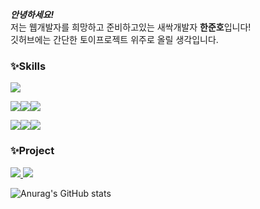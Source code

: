 
<em><b>안녕하세요!</b></em><br>
저는 웹개발자를 희망하고 준비하고있는 새싹개발자 <strong>한준호</strong>입니다! <br>
깃허브에는 간단한 토이프로젝트 위주로 올릴 생각입니다.


### ✨Skills
<!-- <img src="https://img.shields.io/badge/Html5-E34F26?style=flat-square&logo=html5&logoColor=FFFFFF"/><img src="https://img.shields.io/badge/Css3-1572B6?style=flat-square&logo=Css3&logoColor=FFFFFF"/><img src="https://img.shields.io/badge/JavaScript-F7DF1E?style=flat-square&logo=JavaScript&logoColor=FFFFFF"/>
-->

<img src="https://img.shields.io/badge/jQuery-0769AD?style=flat-square&logo=jQuery&logoColor=FFFFFF"/> 

<img src="https://img.shields.io/badge/MariaDB-003545?style=flat-square&logo=MariaDB&logoColor=FFFFFF"/><img src="https://img.shields.io/badge/Oracle-F80000?style=flat-square&logo=Oracle&logoColor=FFFFFF"/><img src="https://img.shields.io/badge/AWSEC2-FF9900?style=flat-square&logo=amazonec2&logoColor=FFFFFF"/>

<img src="https://img.shields.io/badge/Spring-6DB33F?style=flat-square&logo=Spring&logoColor=FFFFFF"/><img src="https://img.shields.io/badge/Eclipse-2C2255?style=flat-square&logo=EclipseIDE&logoColor=FFFFFF"/><img src="https://img.shields.io/badge/IntelliJ-000000?style=flat-square&logo=IntelliJIDEA&logoColor=FFFFFF"/>


### ✨Project
<a href="http://www.amigoo.store/" target="_blank"><img src="https://img.shields.io/badge/Amigo-632CA6?style=plastic&logo=datadog&logoColor=FFFFFF"/>
</a><a href="https://www.youtube.com/watch?v=cd7Hc_jhDqk" target="_blank"><img src="https://img.shields.io/badge/Amigo-FF0000?style=plastic&logo=youtube&logoColor=FFFFFF"/>
</a>


![Anurag's GitHub stats](https://github-readme-stats.vercel.app/api?username=me1kara&show_icons=true&theme=radical)


<!--
**me1kara/me1kara** is a ✨ _special_ ✨ repository because its `README.md` (this file) appears on your GitHub profile.

Here are some ideas to get you started:

- 🔭 I’m currently working on ...
- 🌱 I’m currently learning ...
- 👯 I’m looking to collaborate on ...
- 🤔 I’m looking for help with ...
- 💬 Ask me about ...
- 📫 How to reach me: ...
- 😄 Pronouns: ...
- ⚡ Fun fact: ...
-->
